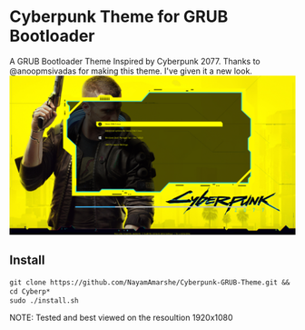 # Cyberpunk Theme for GRUB Bootloader
A GRUB Bootloader Theme Inspired by Cyberpunk 2077.
Thanks to @anoopmsivadas for making this theme. I've given it a new look.
![Preview](Screenshots/screenshot.png)

## Install

```shell
git clone https://github.com/NayamAmarshe/Cyberpunk-GRUB-Theme.git && cd Cyberp*
sudo ./install.sh
```

NOTE: Tested and best viewed on the resoultion 1920x1080
